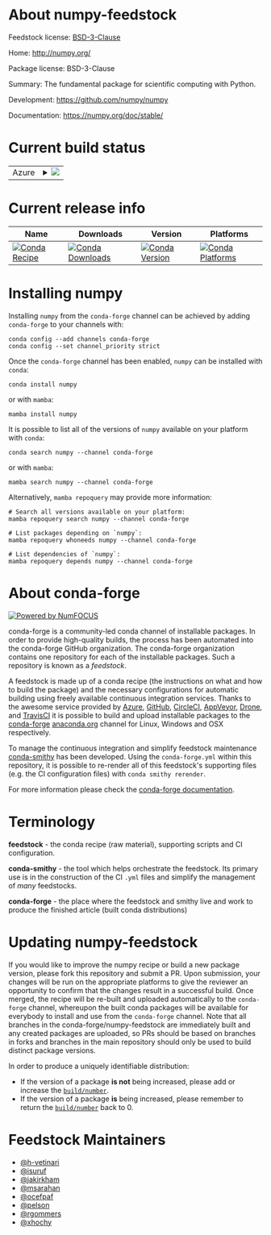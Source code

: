 About numpy-feedstock
=====================

Feedstock license: [BSD-3-Clause](https://github.com/conda-forge/numpy-feedstock/blob/main/LICENSE.txt)

Home: http://numpy.org/

Package license: BSD-3-Clause

Summary: The fundamental package for scientific computing with Python.

Development: https://github.com/numpy/numpy

Documentation: https://numpy.org/doc/stable/

Current build status
====================


<table>
    
  <tr>
    <td>Azure</td>
    <td>
      <details>
        <summary>
          <a href="https://dev.azure.com/conda-forge/feedstock-builds/_build/latest?definitionId=704&branchName=main">
            <img src="https://dev.azure.com/conda-forge/feedstock-builds/_apis/build/status/numpy-feedstock?branchName=main">
          </a>
        </summary>
        <table>
          <thead><tr><th>Variant</th><th>Status</th></tr></thead>
          <tbody><tr>
              <td>linux_64_numpy1.22python3.10.____cpython</td>
              <td>
                <a href="https://dev.azure.com/conda-forge/feedstock-builds/_build/latest?definitionId=704&branchName=main">
                  <img src="https://dev.azure.com/conda-forge/feedstock-builds/_apis/build/status/numpy-feedstock?branchName=main&jobName=linux&configuration=linux%20linux_64_numpy1.22python3.10.____cpython" alt="variant">
                </a>
              </td>
            </tr><tr>
              <td>linux_64_numpy1.23python3.11.____cpython</td>
              <td>
                <a href="https://dev.azure.com/conda-forge/feedstock-builds/_build/latest?definitionId=704&branchName=main">
                  <img src="https://dev.azure.com/conda-forge/feedstock-builds/_apis/build/status/numpy-feedstock?branchName=main&jobName=linux&configuration=linux%20linux_64_numpy1.23python3.11.____cpython" alt="variant">
                </a>
              </td>
            </tr><tr>
              <td>linux_64_numpy1.26python3.12.____cpython</td>
              <td>
                <a href="https://dev.azure.com/conda-forge/feedstock-builds/_build/latest?definitionId=704&branchName=main">
                  <img src="https://dev.azure.com/conda-forge/feedstock-builds/_apis/build/status/numpy-feedstock?branchName=main&jobName=linux&configuration=linux%20linux_64_numpy1.26python3.12.____cpython" alt="variant">
                </a>
              </td>
            </tr><tr>
              <td>linux_64_numpy2python3.13.____cp313</td>
              <td>
                <a href="https://dev.azure.com/conda-forge/feedstock-builds/_build/latest?definitionId=704&branchName=main">
                  <img src="https://dev.azure.com/conda-forge/feedstock-builds/_apis/build/status/numpy-feedstock?branchName=main&jobName=linux&configuration=linux%20linux_64_numpy2python3.13.____cp313" alt="variant">
                </a>
              </td>
            </tr><tr>
              <td>linux_64_numpy2python3.13.____cp313t</td>
              <td>
                <a href="https://dev.azure.com/conda-forge/feedstock-builds/_build/latest?definitionId=704&branchName=main">
                  <img src="https://dev.azure.com/conda-forge/feedstock-builds/_apis/build/status/numpy-feedstock?branchName=main&jobName=linux&configuration=linux%20linux_64_numpy2python3.13.____cp313t" alt="variant">
                </a>
              </td>
            </tr><tr>
              <td>linux_aarch64_numpy1.22python3.10.____cpython</td>
              <td>
                <a href="https://dev.azure.com/conda-forge/feedstock-builds/_build/latest?definitionId=704&branchName=main">
                  <img src="https://dev.azure.com/conda-forge/feedstock-builds/_apis/build/status/numpy-feedstock?branchName=main&jobName=linux&configuration=linux%20linux_aarch64_numpy1.22python3.10.____cpython" alt="variant">
                </a>
              </td>
            </tr><tr>
              <td>linux_aarch64_numpy1.23python3.11.____cpython</td>
              <td>
                <a href="https://dev.azure.com/conda-forge/feedstock-builds/_build/latest?definitionId=704&branchName=main">
                  <img src="https://dev.azure.com/conda-forge/feedstock-builds/_apis/build/status/numpy-feedstock?branchName=main&jobName=linux&configuration=linux%20linux_aarch64_numpy1.23python3.11.____cpython" alt="variant">
                </a>
              </td>
            </tr><tr>
              <td>linux_aarch64_numpy1.26python3.12.____cpython</td>
              <td>
                <a href="https://dev.azure.com/conda-forge/feedstock-builds/_build/latest?definitionId=704&branchName=main">
                  <img src="https://dev.azure.com/conda-forge/feedstock-builds/_apis/build/status/numpy-feedstock?branchName=main&jobName=linux&configuration=linux%20linux_aarch64_numpy1.26python3.12.____cpython" alt="variant">
                </a>
              </td>
            </tr><tr>
              <td>linux_aarch64_numpy2python3.13.____cp313</td>
              <td>
                <a href="https://dev.azure.com/conda-forge/feedstock-builds/_build/latest?definitionId=704&branchName=main">
                  <img src="https://dev.azure.com/conda-forge/feedstock-builds/_apis/build/status/numpy-feedstock?branchName=main&jobName=linux&configuration=linux%20linux_aarch64_numpy2python3.13.____cp313" alt="variant">
                </a>
              </td>
            </tr><tr>
              <td>linux_aarch64_numpy2python3.13.____cp313t</td>
              <td>
                <a href="https://dev.azure.com/conda-forge/feedstock-builds/_build/latest?definitionId=704&branchName=main">
                  <img src="https://dev.azure.com/conda-forge/feedstock-builds/_apis/build/status/numpy-feedstock?branchName=main&jobName=linux&configuration=linux%20linux_aarch64_numpy2python3.13.____cp313t" alt="variant">
                </a>
              </td>
            </tr><tr>
              <td>linux_ppc64le_numpy1.22python3.10.____cpython</td>
              <td>
                <a href="https://dev.azure.com/conda-forge/feedstock-builds/_build/latest?definitionId=704&branchName=main">
                  <img src="https://dev.azure.com/conda-forge/feedstock-builds/_apis/build/status/numpy-feedstock?branchName=main&jobName=linux&configuration=linux%20linux_ppc64le_numpy1.22python3.10.____cpython" alt="variant">
                </a>
              </td>
            </tr><tr>
              <td>linux_ppc64le_numpy1.23python3.11.____cpython</td>
              <td>
                <a href="https://dev.azure.com/conda-forge/feedstock-builds/_build/latest?definitionId=704&branchName=main">
                  <img src="https://dev.azure.com/conda-forge/feedstock-builds/_apis/build/status/numpy-feedstock?branchName=main&jobName=linux&configuration=linux%20linux_ppc64le_numpy1.23python3.11.____cpython" alt="variant">
                </a>
              </td>
            </tr><tr>
              <td>linux_ppc64le_numpy1.26python3.12.____cpython</td>
              <td>
                <a href="https://dev.azure.com/conda-forge/feedstock-builds/_build/latest?definitionId=704&branchName=main">
                  <img src="https://dev.azure.com/conda-forge/feedstock-builds/_apis/build/status/numpy-feedstock?branchName=main&jobName=linux&configuration=linux%20linux_ppc64le_numpy1.26python3.12.____cpython" alt="variant">
                </a>
              </td>
            </tr><tr>
              <td>linux_ppc64le_numpy2python3.13.____cp313</td>
              <td>
                <a href="https://dev.azure.com/conda-forge/feedstock-builds/_build/latest?definitionId=704&branchName=main">
                  <img src="https://dev.azure.com/conda-forge/feedstock-builds/_apis/build/status/numpy-feedstock?branchName=main&jobName=linux&configuration=linux%20linux_ppc64le_numpy2python3.13.____cp313" alt="variant">
                </a>
              </td>
            </tr><tr>
              <td>linux_ppc64le_numpy2python3.13.____cp313t</td>
              <td>
                <a href="https://dev.azure.com/conda-forge/feedstock-builds/_build/latest?definitionId=704&branchName=main">
                  <img src="https://dev.azure.com/conda-forge/feedstock-builds/_apis/build/status/numpy-feedstock?branchName=main&jobName=linux&configuration=linux%20linux_ppc64le_numpy2python3.13.____cp313t" alt="variant">
                </a>
              </td>
            </tr><tr>
              <td>osx_64_numpy1.22python3.10.____cpython</td>
              <td>
                <a href="https://dev.azure.com/conda-forge/feedstock-builds/_build/latest?definitionId=704&branchName=main">
                  <img src="https://dev.azure.com/conda-forge/feedstock-builds/_apis/build/status/numpy-feedstock?branchName=main&jobName=osx&configuration=osx%20osx_64_numpy1.22python3.10.____cpython" alt="variant">
                </a>
              </td>
            </tr><tr>
              <td>osx_64_numpy1.23python3.11.____cpython</td>
              <td>
                <a href="https://dev.azure.com/conda-forge/feedstock-builds/_build/latest?definitionId=704&branchName=main">
                  <img src="https://dev.azure.com/conda-forge/feedstock-builds/_apis/build/status/numpy-feedstock?branchName=main&jobName=osx&configuration=osx%20osx_64_numpy1.23python3.11.____cpython" alt="variant">
                </a>
              </td>
            </tr><tr>
              <td>osx_64_numpy1.26python3.12.____cpython</td>
              <td>
                <a href="https://dev.azure.com/conda-forge/feedstock-builds/_build/latest?definitionId=704&branchName=main">
                  <img src="https://dev.azure.com/conda-forge/feedstock-builds/_apis/build/status/numpy-feedstock?branchName=main&jobName=osx&configuration=osx%20osx_64_numpy1.26python3.12.____cpython" alt="variant">
                </a>
              </td>
            </tr><tr>
              <td>osx_64_numpy2python3.13.____cp313</td>
              <td>
                <a href="https://dev.azure.com/conda-forge/feedstock-builds/_build/latest?definitionId=704&branchName=main">
                  <img src="https://dev.azure.com/conda-forge/feedstock-builds/_apis/build/status/numpy-feedstock?branchName=main&jobName=osx&configuration=osx%20osx_64_numpy2python3.13.____cp313" alt="variant">
                </a>
              </td>
            </tr><tr>
              <td>osx_64_numpy2python3.13.____cp313t</td>
              <td>
                <a href="https://dev.azure.com/conda-forge/feedstock-builds/_build/latest?definitionId=704&branchName=main">
                  <img src="https://dev.azure.com/conda-forge/feedstock-builds/_apis/build/status/numpy-feedstock?branchName=main&jobName=osx&configuration=osx%20osx_64_numpy2python3.13.____cp313t" alt="variant">
                </a>
              </td>
            </tr><tr>
              <td>osx_arm64_numpy1.22python3.10.____cpython</td>
              <td>
                <a href="https://dev.azure.com/conda-forge/feedstock-builds/_build/latest?definitionId=704&branchName=main">
                  <img src="https://dev.azure.com/conda-forge/feedstock-builds/_apis/build/status/numpy-feedstock?branchName=main&jobName=osx&configuration=osx%20osx_arm64_numpy1.22python3.10.____cpython" alt="variant">
                </a>
              </td>
            </tr><tr>
              <td>osx_arm64_numpy1.23python3.11.____cpython</td>
              <td>
                <a href="https://dev.azure.com/conda-forge/feedstock-builds/_build/latest?definitionId=704&branchName=main">
                  <img src="https://dev.azure.com/conda-forge/feedstock-builds/_apis/build/status/numpy-feedstock?branchName=main&jobName=osx&configuration=osx%20osx_arm64_numpy1.23python3.11.____cpython" alt="variant">
                </a>
              </td>
            </tr><tr>
              <td>osx_arm64_numpy1.26python3.12.____cpython</td>
              <td>
                <a href="https://dev.azure.com/conda-forge/feedstock-builds/_build/latest?definitionId=704&branchName=main">
                  <img src="https://dev.azure.com/conda-forge/feedstock-builds/_apis/build/status/numpy-feedstock?branchName=main&jobName=osx&configuration=osx%20osx_arm64_numpy1.26python3.12.____cpython" alt="variant">
                </a>
              </td>
            </tr><tr>
              <td>osx_arm64_numpy2python3.13.____cp313</td>
              <td>
                <a href="https://dev.azure.com/conda-forge/feedstock-builds/_build/latest?definitionId=704&branchName=main">
                  <img src="https://dev.azure.com/conda-forge/feedstock-builds/_apis/build/status/numpy-feedstock?branchName=main&jobName=osx&configuration=osx%20osx_arm64_numpy2python3.13.____cp313" alt="variant">
                </a>
              </td>
            </tr><tr>
              <td>osx_arm64_numpy2python3.13.____cp313t</td>
              <td>
                <a href="https://dev.azure.com/conda-forge/feedstock-builds/_build/latest?definitionId=704&branchName=main">
                  <img src="https://dev.azure.com/conda-forge/feedstock-builds/_apis/build/status/numpy-feedstock?branchName=main&jobName=osx&configuration=osx%20osx_arm64_numpy2python3.13.____cp313t" alt="variant">
                </a>
              </td>
            </tr><tr>
              <td>win_64_is_freethreadingfalsenumpy1.22python3.10.____cpython</td>
              <td>
                <a href="https://dev.azure.com/conda-forge/feedstock-builds/_build/latest?definitionId=704&branchName=main">
                  <img src="https://dev.azure.com/conda-forge/feedstock-builds/_apis/build/status/numpy-feedstock?branchName=main&jobName=win&configuration=win%20win_64_is_freethreadingfalsenumpy1.22python3.10.____cpython" alt="variant">
                </a>
              </td>
            </tr><tr>
              <td>win_64_is_freethreadingfalsenumpy1.23python3.11.____cpython</td>
              <td>
                <a href="https://dev.azure.com/conda-forge/feedstock-builds/_build/latest?definitionId=704&branchName=main">
                  <img src="https://dev.azure.com/conda-forge/feedstock-builds/_apis/build/status/numpy-feedstock?branchName=main&jobName=win&configuration=win%20win_64_is_freethreadingfalsenumpy1.23python3.11.____cpython" alt="variant">
                </a>
              </td>
            </tr><tr>
              <td>win_64_is_freethreadingfalsenumpy1.26python3.12.____cpython</td>
              <td>
                <a href="https://dev.azure.com/conda-forge/feedstock-builds/_build/latest?definitionId=704&branchName=main">
                  <img src="https://dev.azure.com/conda-forge/feedstock-builds/_apis/build/status/numpy-feedstock?branchName=main&jobName=win&configuration=win%20win_64_is_freethreadingfalsenumpy1.26python3.12.____cpython" alt="variant">
                </a>
              </td>
            </tr><tr>
              <td>win_64_is_freethreadingfalsenumpy2python3.13.____cp313</td>
              <td>
                <a href="https://dev.azure.com/conda-forge/feedstock-builds/_build/latest?definitionId=704&branchName=main">
                  <img src="https://dev.azure.com/conda-forge/feedstock-builds/_apis/build/status/numpy-feedstock?branchName=main&jobName=win&configuration=win%20win_64_is_freethreadingfalsenumpy2python3.13.____cp313" alt="variant">
                </a>
              </td>
            </tr><tr>
              <td>win_64_is_freethreadingtruenumpy2python3.13.____cp313t</td>
              <td>
                <a href="https://dev.azure.com/conda-forge/feedstock-builds/_build/latest?definitionId=704&branchName=main">
                  <img src="https://dev.azure.com/conda-forge/feedstock-builds/_apis/build/status/numpy-feedstock?branchName=main&jobName=win&configuration=win%20win_64_is_freethreadingtruenumpy2python3.13.____cp313t" alt="variant">
                </a>
              </td>
            </tr>
          </tbody>
        </table>
      </details>
    </td>
  </tr>
</table>

Current release info
====================

| Name | Downloads | Version | Platforms |
| --- | --- | --- | --- |
| [![Conda Recipe](https://img.shields.io/badge/recipe-numpy-green.svg)](https://anaconda.org/conda-forge/numpy) | [![Conda Downloads](https://img.shields.io/conda/dn/conda-forge/numpy.svg)](https://anaconda.org/conda-forge/numpy) | [![Conda Version](https://img.shields.io/conda/vn/conda-forge/numpy.svg)](https://anaconda.org/conda-forge/numpy) | [![Conda Platforms](https://img.shields.io/conda/pn/conda-forge/numpy.svg)](https://anaconda.org/conda-forge/numpy) |

Installing numpy
================

Installing `numpy` from the `conda-forge` channel can be achieved by adding `conda-forge` to your channels with:

```
conda config --add channels conda-forge
conda config --set channel_priority strict
```

Once the `conda-forge` channel has been enabled, `numpy` can be installed with `conda`:

```
conda install numpy
```

or with `mamba`:

```
mamba install numpy
```

It is possible to list all of the versions of `numpy` available on your platform with `conda`:

```
conda search numpy --channel conda-forge
```

or with `mamba`:

```
mamba search numpy --channel conda-forge
```

Alternatively, `mamba repoquery` may provide more information:

```
# Search all versions available on your platform:
mamba repoquery search numpy --channel conda-forge

# List packages depending on `numpy`:
mamba repoquery whoneeds numpy --channel conda-forge

# List dependencies of `numpy`:
mamba repoquery depends numpy --channel conda-forge
```


About conda-forge
=================

[![Powered by
NumFOCUS](https://img.shields.io/badge/powered%20by-NumFOCUS-orange.svg?style=flat&colorA=E1523D&colorB=007D8A)](https://numfocus.org)

conda-forge is a community-led conda channel of installable packages.
In order to provide high-quality builds, the process has been automated into the
conda-forge GitHub organization. The conda-forge organization contains one repository
for each of the installable packages. Such a repository is known as a *feedstock*.

A feedstock is made up of a conda recipe (the instructions on what and how to build
the package) and the necessary configurations for automatic building using freely
available continuous integration services. Thanks to the awesome service provided by
[Azure](https://azure.microsoft.com/en-us/services/devops/), [GitHub](https://github.com/),
[CircleCI](https://circleci.com/), [AppVeyor](https://www.appveyor.com/),
[Drone](https://cloud.drone.io/welcome), and [TravisCI](https://travis-ci.com/)
it is possible to build and upload installable packages to the
[conda-forge](https://anaconda.org/conda-forge) [anaconda.org](https://anaconda.org/)
channel for Linux, Windows and OSX respectively.

To manage the continuous integration and simplify feedstock maintenance
[conda-smithy](https://github.com/conda-forge/conda-smithy) has been developed.
Using the ``conda-forge.yml`` within this repository, it is possible to re-render all of
this feedstock's supporting files (e.g. the CI configuration files) with ``conda smithy rerender``.

For more information please check the [conda-forge documentation](https://conda-forge.org/docs/).

Terminology
===========

**feedstock** - the conda recipe (raw material), supporting scripts and CI configuration.

**conda-smithy** - the tool which helps orchestrate the feedstock.
                   Its primary use is in the construction of the CI ``.yml`` files
                   and simplify the management of *many* feedstocks.

**conda-forge** - the place where the feedstock and smithy live and work to
                  produce the finished article (built conda distributions)


Updating numpy-feedstock
========================

If you would like to improve the numpy recipe or build a new
package version, please fork this repository and submit a PR. Upon submission,
your changes will be run on the appropriate platforms to give the reviewer an
opportunity to confirm that the changes result in a successful build. Once
merged, the recipe will be re-built and uploaded automatically to the
`conda-forge` channel, whereupon the built conda packages will be available for
everybody to install and use from the `conda-forge` channel.
Note that all branches in the conda-forge/numpy-feedstock are
immediately built and any created packages are uploaded, so PRs should be based
on branches in forks and branches in the main repository should only be used to
build distinct package versions.

In order to produce a uniquely identifiable distribution:
 * If the version of a package **is not** being increased, please add or increase
   the [``build/number``](https://docs.conda.io/projects/conda-build/en/latest/resources/define-metadata.html#build-number-and-string).
 * If the version of a package **is** being increased, please remember to return
   the [``build/number``](https://docs.conda.io/projects/conda-build/en/latest/resources/define-metadata.html#build-number-and-string)
   back to 0.

Feedstock Maintainers
=====================

* [@h-vetinari](https://github.com/h-vetinari/)
* [@isuruf](https://github.com/isuruf/)
* [@jakirkham](https://github.com/jakirkham/)
* [@msarahan](https://github.com/msarahan/)
* [@ocefpaf](https://github.com/ocefpaf/)
* [@pelson](https://github.com/pelson/)
* [@rgommers](https://github.com/rgommers/)
* [@xhochy](https://github.com/xhochy/)

